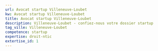 ```yaml
---
url: Avocat startup Villeneuve-Loubet
kw: Avocat startup Villeneuve-Loubet
title: Avocat startup Villeneuve-Loubet
description: Villeneuve-Loubet - confiez-nous votre dossier startup
tag_ville: Villeneuve-Loubet
competence: startup
expertise: droit-ntic
extertise_id: 1
---
```

